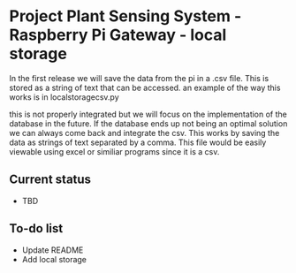 # Project Plant Sensing System - Raspberry Pi Gateway - local storage
In the first release we will save the data from the pi in a .csv file.
This is stored as a string of text that can be accessed.
an example of the way this works is in localstoragecsv.py

this is not properly integrated but we will focus on the implementation of the database in the future.
If the database ends up not being an optimal solution we can always come back and integrate the csv.
This works by saving the data as strings of text separated by a comma. This file would be easily viewable using excel or similiar programs since it is a csv.




## Current status
- TBD

## To-do list
- Update README
- Add local storage
